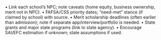 • Link each school’s NPC; note caveats (home equity, business ownership, merit not in NPC).
• FAFSA/CSS priority dates; “need-met” stance (if claimed by school) with source.
• Merit scholarship deadlines (often earlier than admission); note if separate app/interview/portfolio is needed.
• State grants and major state programs (link to state agency).
• Encourage SAI/EFC estimation if unknown; state assumptions if used.
